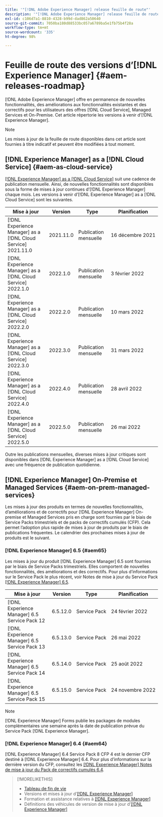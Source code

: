 ```yaml
---
title: '"[!DNL Adobe Experience Manager] release feuille de route"'
description: '"[!DNL Adobe Experience Manager] release feuille de route"'
exl-id: c106d7a1-8810-4328-b99d-dad862a50640
source-git-commit: 7050ba180d88533bc057a6789ba5e1fb75b4f28a
workflow-type: tm+mt
source-wordcount: '335'
ht-degree: 98%

---
```


# Feuille de route des versions d’[!DNL Experience Manager] {#aem-releases-roadmap}

[!DNL Adobe Experience Manager] offre en permanence de nouvelles fonctionnalités, des améliorations aux fonctionnalités existantes et des correctifs pour les utilisateurs des offres [!DNL Cloud Service], Managed Services et On-Premise. Cet article répertorie les versions à venir d’[!DNL Experience Manager].

>[!NOTE]
>
>Les mises à jour de la feuille de route disponibles dans cet article sont fournies à titre indicatif et peuvent être modifiées à tout moment.

## [!DNL Experience Manager] as a [!DNL Cloud Service] {#aem-as-cloud-service}

[[!DNL Experience Manager] as a  [!DNL Cloud Service]](https://experienceleague.adobe.com/docs/experience-manager-cloud-service/release-notes/home.html?lang=fr) suit une cadence de publication mensuelle. Ainsi, de nouvelles fonctionnalités sont disponibles sous la forme de mises à jour continues d’[!DNL Experience Manager] chaque mois. Les versions à venir d’[!DNL Experience Manager] as a [!DNL Cloud Service] sont les suivantes.

| Mise à jour | Version | Type | Planification |
|---|---|---|---|
| [!DNL Experience Manager] as a [!DNL Cloud Service] 2021.11.0 | 2021.11.0 | Publication mensuelle | 16 décembre 2021 |
| [!DNL Experience Manager] as a [!DNL Cloud Service] 2022.1.0 | 2022.1.0 | Publication mensuelle | 3 février 2022 |
| [!DNL Experience Manager] as a [!DNL Cloud Service] 2022.2.0 | 2022.2.0 | Publication mensuelle | 10 mars 2022 |
| [!DNL Experience Manager] as a [!DNL Cloud Service] 2022.3.0 | 2022.3.0 | Publication mensuelle | 31 mars 2022 |
| [!DNL Experience Manager] as a [!DNL Cloud Service] 2022.4.0 | 2022.4.0 | Publication mensuelle | 28 avril 2022 |
| [!DNL Experience Manager] as a [!DNL Cloud Service] 2022.5.0 | 2022.5.0 | Publication mensuelle | 26 mai 2022 |

Outre les publications mensuelles, diverses mises à jour critiques sont disponibles dans [!DNL Experience Manager] as a [!DNL Cloud Service] avec une fréquence de publication quotidienne.

## [!DNL Experience Manager] On-Premise et Managed Services {#aem-on-prem-managed-services}

Les mises à jour des produits en termes de nouvelles fonctionnalités, d’améliorations et de correctifs pour [!DNL Experience Manager] On-premise et Managed Services pris en charge sont fournies par le biais de Service Packs trimestriels et de packs de correctifs cumulés (CFP). Cela permet l’adoption plus rapide de mises à jour de produits par le biais de publications fréquentes. Le calendrier des prochaines mises à jour de produits est le suivant.

### [!DNL Experience Manager] 6.5 {#aem65}

Les mises à jour du produit [!DNL Experience Manager] 6.5 sont fournies par le biais de Service Packs trimestriels. Elles comportent de nouvelles fonctionnalités, des améliorations et des correctifs. Pour plus d’informations sur le Service Pack le plus récent, voir Notes de mise à jour du Service Pack [[!DNL Experience Manager]  6.5](https://experienceleague.adobe.com/docs/experience-manager-65/release-notes/service-pack/sp-release-notes.html?lang=fr).

| Mise à jour | Version | Type | Planification |
|---|---|---|---|
| [!DNL Experience Manager] 6.5 Service Pack 12 | 6.5.12.0 | Service Pack | 24 février 2022 |
| [!DNL Experience Manager] 6.5 Service Pack 13 | 6.5.13.0 | Service Pack | 26 mai 2022 |
| [!DNL Experience Manager] 6.5 Service Pack 14 | 6.5.14.0 | Service Pack | 25 août 2022 |
| [!DNL Experience Manager] 6.5 Service Pack 15 | 6.5.15.0 | Service Pack | 24 novembre 2022 |


>[!NOTE]
>
>[!DNL Experience Manager] Forms publie les packages de modules complémentaires une semaine après la date de publication prévue du Service Pack [!DNL Experience Manager].

### [!DNL Experience Manager] 6.4 {#aem64}

[!DNL Experience Manager] 6.4 Service Pack 8 CFP 4 est le dernier CFP destiné à [!DNL Experience Manager] 6.4. Pour plus d’informations sur la dernière version du CFP, consultez les [[!DNL Experience Manager] Notes de mise à jour du Pack de correctifs cumulés 6.4](https://experienceleague.adobe.com/docs/experience-manager-64/release-notes/cfp-release-notes.html?lang=fr).

>[!MORELIKETHIS]
>
>* [Tableau de fin de vie](https://helpx.adobe.com/fr/support/programs/eol-matrix.html)
>* Versions et mises à jour d’[[!DNL Experience Manager] ](https://experienceleague.adobe.com/docs/experience-manager-release-information/aem-release-updates/aem-releases-updates.html?lang=fr)
>* Formation et assistance relatives à [[!DNL Experience Manager] ](https://experienceleague.adobe.com/docs/experience-manager-cloud-service.html?lang=fr)
>* Définitions des véhicules de version de mise à jour d’[[!DNL Experience Manager] ](/help/update-release-vehicle-definitions.md)

